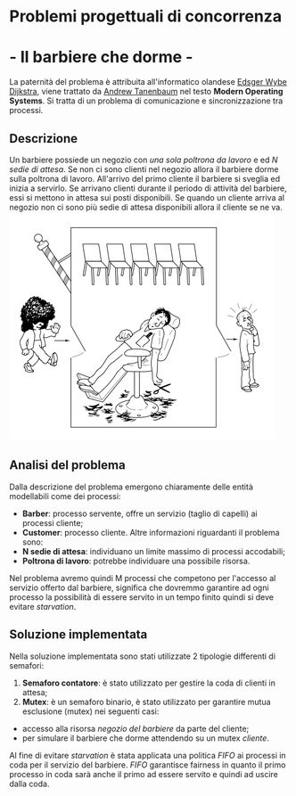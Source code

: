 # Problemi progettuali di concorrenza
# - Il barbiere che dorme -
La paternità del problema è attribuita all'informatico olandese
[Edsger Wybe Dijkstra](https://it.wikipedia.org/wiki/Edsger_Dijkstra), viene trattato da [Andrew Tanenbaum](https://it.wikipedia.org/wiki/Andrew_Stuart_Tanenbaum) nel testo
**Modern Operating Systems**.
Si tratta di un problema di comunicazione
e sincronizzazione tra processi.

## Descrizione
Un barbiere possiede un negozio con *una sola poltrona da lavoro* e ed *N sedie
di attesa*. Se non ci sono clienti nel negozio allora il barbiere dorme sulla
poltrona di lavoro.
All'arrivo del primo cliente il barbiere si sveglia ed inizia a servirlo.
Se arrivano clienti durante il periodo di attività del barbiere, essi si mettono
in attesa sui posti disponibili. Se quando un cliente arriva al negozio non ci
sono più sedie di attesa disponibili allora il cliente se ne va.  
![alt text](../../img/barber.png "Rappresentazione del barbiere sonnolento")

## Analisi del problema
Dalla descrizione del problema emergono chiaramente delle entità
modellabili come dei processi:
* **Barber**: processo servente, offre un servizio (taglio di capelli) ai processi
cliente;
* **Customer**: processo cliente.
Altre informazioni riguardanti il problema sono:
* **N sedie di attesa**: individuano un limite massimo di processi accodabili;
* **Poltrona di lavoro**: potrebbe individuare una possibile risorsa.

Nel problema avremo quindi M processi che competono per l'accesso al servizio
offerto dal barbiere, significa che dovremmo garantire ad ogni processo la
possibilità di essere servito in un tempo finito quindi si deve evitare
 *starvation*.

## Soluzione implementata
Nella soluzione implementata sono stati utilizzate 2 tipologie differenti
di semafori:  
1. **Semaforo contatore**: è stato utilizzato per gestire la coda di clienti in
attesa;  
2. **Mutex**: è un semaforo binario, è stato utilizzato per garantire mutua
esclusione (mutex) nei seguenti casi:
  * accesso alla risorsa *negozio del barbiere* da parte del cliente;  
  * per simulare il barbiere che dorme attendendo su un mutex *cliente*.  

Al fine di evitare *starvation* è stata applicata una politica *FIFO* ai
processi in coda per il servizio del barbiere. *FIFO* garantisce
fairness in quanto il primo processo in coda sarà anche il primo ad essere
servito e quindi ad uscire dalla coda.
